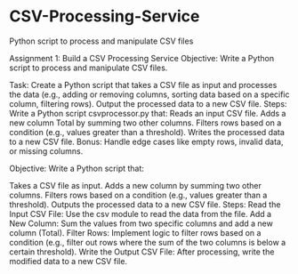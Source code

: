 # CSV-Processing-Service
Python script to process and manipulate CSV files


Assignment 1: Build a CSV Processing Service
Objective: Write a Python script to process and manipulate CSV files.

Task:
Create a Python script that takes a CSV file as input and processes the data (e.g., adding or removing columns, sorting data based on a specific column, filtering rows).
Output the processed data to a new CSV file.
Steps:
Write a Python script csvprocessor.py that:
Reads an input CSV file.
Adds a new column Total by summing two other columns.
Filters rows based on a condition (e.g., values greater than a threshold).
Writes the processed data to a new CSV file.
Bonus: Handle edge cases like empty rows, invalid data, or missing columns.




Objective:
Write a Python script that:

Takes a CSV file as input.
Adds a new column by summing two other columns.
Filters rows based on a condition (e.g., values greater than a threshold).
Outputs the processed data to a new CSV file.
Steps:
Read the Input CSV File: Use the csv module to read the data from the file.
Add a New Column: Sum the values from two specific columns and add a new column (Total).
Filter Rows: Implement logic to filter rows based on a condition (e.g., filter out rows where the sum of the two columns is below a certain threshold).
Write the Output CSV File: After processing, write the modified data to a new CSV file.










